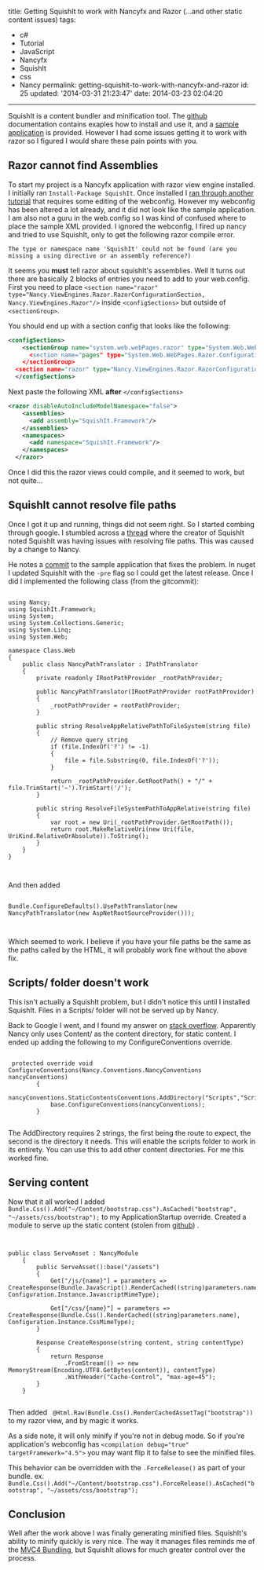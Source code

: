 title: Getting SquishIt to work with Nancyfx and Razor (...and other static content issues)
tags:

  - c#
  - Tutorial
  - JavaScript
  - Nancyfx
  - SquishIt
  - css
  - Nancy
permalink: getting-squishit-to-work-with-nancyfx-and-razor
id: 25
updated: '2014-03-31 21:23:47'
date: 2014-03-23 02:04:20
---

SquishIt is a content bundler and minification tool. The [github](https://github.com/NancyFx/Nancy/wiki/SquishIt-with-Nancy) documentation contains exaples how to install and use it, and a [sample application](https://github.com/jetheredge/SquishIt) is provided. However I had some issues getting it to work with razor so I figured I would share these pain points with you.

## Razor cannot find Assemblies

To start my project is a Nancyfx application with razor view engine installed. I initially ran `Install-Package SquishIt`. Once installed I [ran through another tutorial](http://blogs.lessthandot.com/index.php/webdev/serverprogramming/aspnet/squishit-and-nancy/) that requires some editing of the webconfig. However my webconfig has been altered a lot already, and it did not look like the sample application. I am also not a guru in the web.config so I was kind of confused where to place the sample XML provided. I ignored the webconfig, I fired up nancy and tried to use SquishIt, only to get the following razor compile error.


`The type or namespace name 'SquishIt' could not be found (are you missing a using directive or an assembly reference?) `

It seems you **must** tell razor about squishIt's assemblies. Well It turns out there are basically 2 blocks of entries you need to add to your web.config. First you need to place `<section name="razor" type="Nancy.ViewEngines.Razor.RazorConfigurationSection, Nancy.ViewEngines.Razor"/>` inside `<configSections>` but outside of `<sectionGroup>`. 

You should end up with a section config that looks like the following:

```XML
<configSections>
    <sectionGroup name="system.web.webPages.razor" type="System.Web.WebPages.Razor.Configuration.RazorWebSectionGroup, System.Web.WebPages.Razor, Version=2.0.0.0, Culture=neutral>
      <section name="pages" type="System.Web.WebPages.Razor.Configuration.RazorPagesSection, System.Web.WebPages.Razor, Version=2.0.0.0, Culture=neutral requirePermission="false" />
    </sectionGroup>
  <section name="razor" type="Nancy.ViewEngines.Razor.RazorConfigurationSection, Nancy.ViewEngines.Razor"/>
  </configSections>


```

Next paste the following XML **after** `</configSections>`

```xml
<razor disableAutoIncludeModelNamespace="false">
    <assemblies>
      <add assembly="SquishIt.Framework"/>
    </assemblies>
    <namespaces>
      <add namespace="SquishIt.Framework"/>
    </namespaces>
  </razor>
```

Once I did this the razor views could compile, and it seemed to work, but not quite...

## SquishIt cannot resolve file paths

Once I got it up and running, things did not seem right. So I started combing through google. I stumbled across a [thread](https://groups.google.com/forum/#!msg/squishit/YBsUiL9v1Ow/7lBJmMIHGMoJ) where the creator of SquishIt noted SquishIt was having issues with resolving file paths. This was caused by a change to Nancy. 

He notes a [commit](https://github.com/AlexCuse/SquishIt.NancySample/commit/7338026d4d425960151978171596749066b460bc) to the sample application that fixes the problem. In nuget I updated SquishIt with the `-pre` flag so I could get the latest release. Once I did I implemented the following class (from the gitcommit):

```c-like

using Nancy;
using SquishIt.Framework;
using System;
using System.Collections.Generic;
using System.Linq;
using System.Web;

namespace Class.Web
{
    public class NancyPathTranslator : IPathTranslator
    {
        private readonly IRootPathProvider _rootPathProvider;

        public NancyPathTranslator(IRootPathProvider rootPathProvider)
        {
            _rootPathProvider = rootPathProvider;
        }

        public string ResolveAppRelativePathToFileSystem(string file)
        {
            // Remove query string
            if (file.IndexOf('?') != -1)
            {
                file = file.Substring(0, file.IndexOf('?'));
            }

            return _rootPathProvider.GetRootPath() + "/" + file.TrimStart('~').TrimStart('/');
        }

        public string ResolveFileSystemPathToAppRelative(string file)
        {
            var root = new Uri(_rootPathProvider.GetRootPath());
            return root.MakeRelativeUri(new Uri(file, UriKind.RelativeOrAbsolute)).ToString();
        }
    }
}



```
And then added 

```c-like

Bundle.ConfigureDefaults().UsePathTranslator(new NancyPathTranslator(new AspNetRootSourceProvider()));



```



Which seemed to work. I believe if you have your file paths be the same as the paths called by the HTML, it will probably work fine without the above fix.

## Scripts/ folder doesn't work

This isn't actually a SquishIt problem, but I didn't notice this until I installed SquishIt. Files in a Scripts/ folder will not be served up by Nancy. 

Back to Google I went, and I found my answer on [stack overflow](http://stackoverflow.com/a/13517803). Apparently Nancy only uses Content/ as the content directory, for static content.  I ended up adding the following to my ConfigureConventions override. 

```c-like

 protected override void ConfigureConventions(Nancy.Conventions.NancyConventions nancyConventions)
        {
            nancyConventions.StaticContentsConventions.AddDirectory("Scripts","Scripts/");
            base.ConfigureConventions(nancyConventions);
        }


```

The AddDirectory requires 2 strings, the first being the route to expect, the second is the directory it needs. This will enable the scripts folder to work in its entirety. You can use this to add other content directories. For me this worked fine.


## Serving content

Now that it all worked I added `Bundle.Css().Add("~/Content/bootstrap.css").AsCached("bootstrap", "~/assets/css/bootstrap");` to my ApplicationStartup override. Created a module to serve up the static content (stolen from [github](https://github.com/NancyFx/Nancy/wiki/SquishIt-with-Nancy)) .


```c-like


public class ServeAsset : NancyModule
    {
        public ServeAsset():base("/assets")
        {
            Get["/js/{name}"] = parameters => CreateResponse(Bundle.JavaScript().RenderCached((string)parameters.name), Configuration.Instance.JavascriptMimeType);

            Get["/css/{name}"] = parameters => CreateResponse(Bundle.Css().RenderCached((string)parameters.name), Configuration.Instance.CssMimeType);
        }

        Response CreateResponse(string content, string contentType)
        {
            return Response
                .FromStream(() => new MemoryStream(Encoding.UTF8.GetBytes(content)), contentType)
                .WithHeader("Cache-Control", "max-age=45");
        }
    }


```


Then added ` @Html.Raw(Bundle.Css().RenderCachedAssetTag("bootstrap"))` to my razor view, and by magic it works.

As a side note, it will only minify if you're not in debug mode. So if you're application's webconfig has `<compilation debug="true" targetFramework="4.5">` you may want flip it to false to see the minified files. 

This behavior can be overridden with the `.ForceRelease()` as part of your bundle. ex. `Bundle.Css().Add("~/Content/bootstrap.css").ForceRelease().AsCached("bootstrap", "~/assets/css/bootstrap");`

## Conclusion 

Well after the work above I was finally generating minified files. SquishIt's ability to minify quickly is very nice. The way it manages files reminds me of the [MVC4 Bundling](http://www.asp.net/mvc/tutorials/mvc-4/bundling-and-minification), but SquishIt allows for much greater control over the process.


